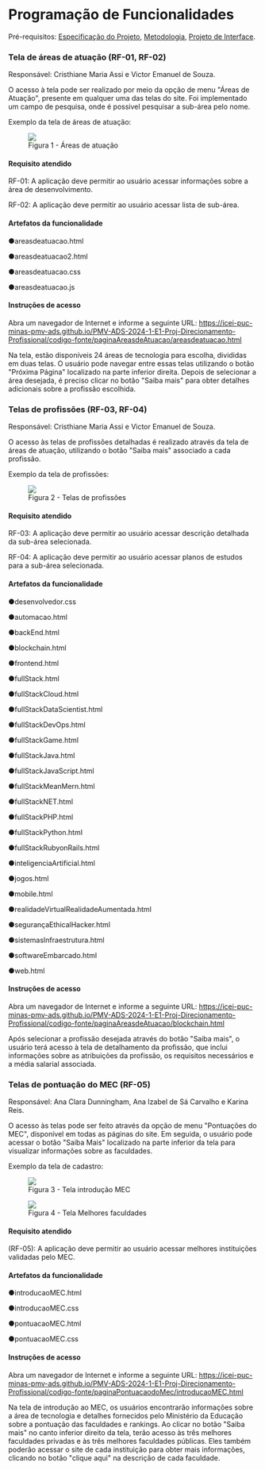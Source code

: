 # Programação de Funcionalidades

Pré-requisitos: <a href="https://github.com/ICEI-PUC-Minas-PMV-ADS/PMV-ADS-2024-1-E1-Proj-Direcionamento-Profissional/blob/main/documentos/02-Especificação%20do%20Projeto.md"> Especificação do Projeto</a>, <a href="https://github.com/ICEI-PUC-Minas-PMV-ADS/PMV-ADS-2024-1-E1-Proj-Direcionamento-Profissional/blob/main/documentos/03-Metodologia.md"> Metodologia</a>, <a href="https://github.com/ICEI-PUC-Minas-PMV-ADS/PMV-ADS-2024-1-E1-Proj-Direcionamento-Profissional/blob/main/documentos/04-Projeto%20de%20Interface.md"> Projeto de Interface</a>.

### Tela de áreas de atuação (RF-01, RF-02)

Responsável: Cristhiane Maria Assi e Victor Emanuel de Souza.

O acesso à tela pode ser realizado por meio da opção de menu "Áreas de Atuação", presente em qualquer uma das telas do site.
Foi implementado um campo de pesquisa, onde é possivel pesquisar a sub-área pelo nome.

Exemplo da tela de áreas de atuação:
<figure> 
  <img src="../documentos/img/Barradepesquisa.jpeg">
  <figcaption> Figura 1 - Áreas de atuação
</figure>
    
#### Requisito atendido
RF-01: A aplicação deve permitir ao usuário acessar informações sobre a área de desenvolvimento.	

RF-02: A aplicação deve permitir ao usuário acessar lista de sub-área.

#### Artefatos da funcionalidade
●areasdeatuacao.html

●areasdeatuacao2.html

●areasdeatuacao.css

●areasdeatuacao.js

#### Instruções de acesso
Abra um navegador de Internet e informe a seguinte URL: https://icei-puc-minas-pmv-ads.github.io/PMV-ADS-2024-1-E1-Proj-Direcionamento-Profissional/codigo-fonte/paginaAreasdeAtuacao/areasdeatuacao.html

Na tela, estão disponíveis 24 áreas de tecnologia para escolha, divididas em duas telas. O usuário pode navegar entre essas telas utilizando o botão "Próxima Página" localizado na parte inferior direita. Depois de selecionar a área desejada, é preciso clicar no botão "Saiba mais" para obter detalhes adicionais sobre a profissão escolhida.


### Telas de profissões (RF-03, RF-04)
Responsável: Cristhiane Maria Assi e Victor Emanuel de Souza.

O acesso às telas de profissões detalhadas é realizado através da tela de áreas de atuação, utilizando o botão "Saiba mais" associado a cada profissão.

Exemplo da tela de profissões: 

<figure> 
  <img src="../documentos/img/Barradepesquisa.jpeg">
  <figcaption> Figura 2 - Telas de profissões
</figure>

#### Requisito atendido
RF-03: A aplicação deve permitir ao usuário acessar descrição detalhada da sub-área selecionada.

RF-04: A aplicação deve permitir ao usuário acessar planos de estudos para a sub-área selecionada.

#### Artefatos da funcionalidade
●desenvolvedor.css

●automacao.html

●backEnd.html

●blockchain.html

●frontend.html

●fullStack.html

●fullStackCloud.html

●fullStackDataScientist.html

●fullStackDevOps.html

●fullStackGame.html

●fullStackJava.html

●fullStackJavaScript.html

●fullStackMeanMern.html

●fullStackNET.html

●fullStackPHP.html

●fullStackPython.html

●fullStackRubyonRails.html

●inteligenciaArtificial.html

●jogos.html

●mobile.html

●realidadeVirtualRealidadeAumentada.html

●segurançaEthicalHacker.html

●sistemasInfraestrutura.html

●softwareEmbarcado.html

●web.html


#### Instruções de acesso
Abra um navegador de Internet e informe a seguinte URL: https://icei-puc-minas-pmv-ads.github.io/PMV-ADS-2024-1-E1-Proj-Direcionamento-Profissional/codigo-fonte/paginaAreasdeAtuacao/blockchain.html

Após selecionar a profissão desejada através do botão "Saiba mais", o usuário terá acesso à tela de detalhamento da profissão, que inclui informações sobre as atribuições da profissão, os requisitos necessários e a média salarial associada.



### Telas de pontuação do MEC (RF-05)
Responsável: Ana Clara Dunningham, Ana Izabel de Sá Carvalho e Karina Reis.

O acesso às telas pode ser feito através da opção de menu "Pontuações do MEC", disponível em todas as páginas do site. Em seguida, o usuário pode acessar o botão "Saiba Mais" localizado na parte inferior da tela para visualizar informações sobre as faculdades.

Exemplo da tela de cadastro: 

<figure> 
  <img src="../documentos/img/IntroducaoMec.jpeg">
  <figcaption> Figura 3 - Tela introdução MEC
</figure>

<figure> 
  <img src="../documentos/img/Melhoresfaculdades.jpeg">
  <figcaption> Figura 4 - Tela Melhores faculdades
</figure>

#### Requisito atendido
(RF-05): A aplicação deve permitir ao usuário acessar melhores instituições validadas pelo MEC.

#### Artefatos da funcionalidade
●introducaoMEC.html

●introducaoMEC.css

●pontuacaoMEC.html

●pontuacaoMEC.css


#### Instruções de acesso
Abra um navegador de Internet e informe a seguinte URL: https://icei-puc-minas-pmv-ads.github.io/PMV-ADS-2024-1-E1-Proj-Direcionamento-Profissional/codigo-fonte/paginaPontuacaodoMec/introducaoMEC.html

Na tela de introdução ao MEC, os usuários encontrarão informações sobre a área de tecnologia e detalhes fornecidos pelo Ministério da Educação sobre a pontuação das faculdades e rankings. Ao clicar no botão "Saiba mais" no canto inferior direito da tela, terão acesso às três melhores faculdades privadas e às três melhores faculdades públicas. Eles também poderão acessar o site de cada instituição para obter mais informações, clicando no botão "clique aqui" na descrição de cada faculdade.
